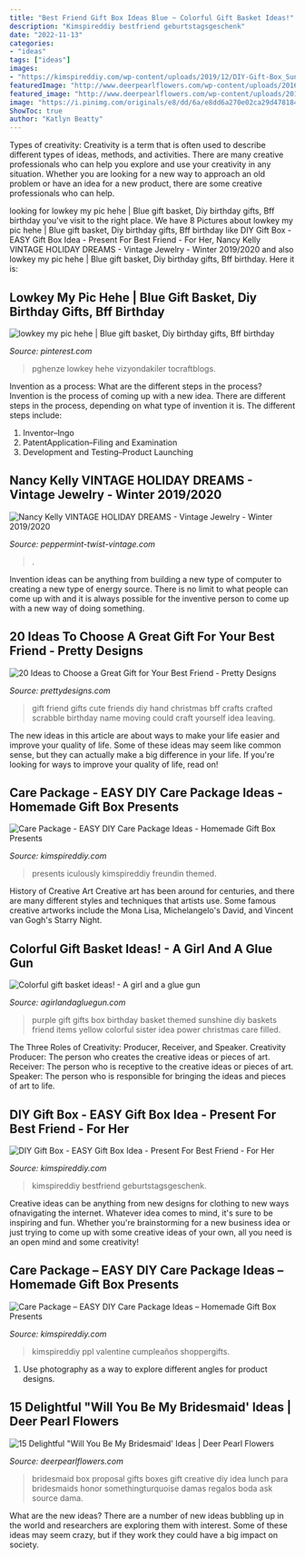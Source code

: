 ```yaml
---
title: "Best Friend Gift Box Ideas Blue ~ Colorful Gift Basket Ideas!"
description: "Kimspireddiy bestfriend geburtstagsgeschenk"
date: "2022-11-13"
categories:
- "ideas"
tags: ["ideas"]
images:
- "https://kimspireddiy.com/wp-content/uploads/2019/12/DIY-Gift-Box_Sunshine-Gift-Box-Idea.jpg"
featuredImage: "http://www.deerpearlflowers.com/wp-content/uploads/2016/08/Will-you-be-my-Bridesmaid-Ideas-12.jpg"
featured_image: "http://www.deerpearlflowers.com/wp-content/uploads/2016/08/Will-you-be-my-Bridesmaid-Ideas-12.jpg"
image: "https://i.pinimg.com/originals/e8/dd/6a/e8dd6a270e02ca29d478184e5862dcca.jpg"
ShowToc: true
author: "Katlyn Beatty"
---
```



Types of creativity:
Creativity is a term that is often used to describe different types of ideas, methods, and activities. There are many creative professionals who can help you explore and use your creativity in any situation. Whether you are looking for a new way to approach an old problem or have an idea for a new product, there are some creative professionals who can help.

	

		
looking for lowkey my pic hehe | Blue gift basket, Diy birthday gifts, Bff birthday you've visit to the right place. We have 8 Pictures about lowkey my pic hehe | Blue gift basket, Diy birthday gifts, Bff birthday like DIY Gift Box - EASY Gift Box Idea - Present For Best Friend - For Her, Nancy Kelly VINTAGE HOLIDAY DREAMS - Vintage Jewelry - Winter 2019/2020 and also lowkey my pic hehe | Blue gift basket, Diy birthday gifts, Bff birthday. Here it is:
		
    
## Lowkey My Pic Hehe | Blue Gift Basket, Diy Birthday Gifts, Bff Birthday

<img loading=lazy src="https://i.pinimg.com/originals/e8/dd/6a/e8dd6a270e02ca29d478184e5862dcca.jpg" onerror="this.onerror=null;this.src='https://tse1.mm.bing.net/th?id=OIP.SiWsFFJAquiJuKHbWQDOigHaNL&amp;pid=15.1';" alt="lowkey my pic hehe | Blue gift basket, Diy birthday gifts, Bff birthday">

_Source: pinterest.com_

>pghenze lowkey hehe vizyondakiler tocraftblogs. 

	

Invention as a process: What are the different steps in the process?
Invention is the process of coming up with a new idea. There are different steps in the process, depending on what type of invention it is. The different steps include: 
1. Inventor–Ingo 
2. PatentApplication–Filing and Examination 
3. Development and Testing–Product Launching 

    
## Nancy Kelly VINTAGE HOLIDAY DREAMS - Vintage Jewelry - Winter 2019/2020

<img loading=lazy src="http://cdn.shopify.com/s/files/1/0042/0669/0350/articles/Xmastree_1024x.jpg?v=1604287717" onerror="this.onerror=null;this.src='https://tse2.mm.bing.net/th?id=OIP.nUeDRKlxP2HFTmBPKzBXCAHaGi&amp;pid=15.1';" alt="Nancy Kelly VINTAGE HOLIDAY DREAMS - Vintage Jewelry - Winter 2019/2020">

_Source: peppermint-twist-vintage.com_

>. 

	

Invention ideas can be anything from building a new type of computer to creating a new type of energy source. There is no limit to what people can come up with and it is always possible for the inventive person to come up with a new way of doing something.

    
## 20 Ideas To Choose A Great Gift For Your Best Friend - Pretty Designs

<img loading=lazy src="http://www.prettydesigns.com/wp-content/uploads/2015/12/Hand-Crafted-Gift.jpg" onerror="this.onerror=null;this.src='https://tse3.mm.bing.net/th?id=OIP.RNdlnz5331KJ-hOjIFdF9AHaJ3&amp;pid=15.1';" alt="20 Ideas to Choose a Great Gift for Your Best Friend - Pretty Designs">

_Source: prettydesigns.com_

>gift friend gifts cute friends diy hand christmas bff crafts crafted scrabble birthday name moving could craft yourself idea leaving. 

	

The new ideas in this article are about ways to make your life easier and improve your quality of life. Some of these ideas may seem like common sense, but they can actually make a big difference in your life. If you're looking for ways to improve your quality of life, read on!

    
## Care Package - EASY DIY Care Package Ideas - Homemade Gift Box Presents

<img loading=lazy src="https://kimspireddiy.com/wp-content/uploads/2020/04/diy-care-package-red-88.jpg" onerror="this.onerror=null;this.src='https://tse1.mm.bing.net/th?id=OIP.safvaBhb-5QY3ZfOxyx41gHaNM&amp;pid=15.1';" alt="Care Package - EASY DIY Care Package Ideas - Homemade Gift Box Presents">

_Source: kimspireddiy.com_

>presents iculously kimspireddiy freundin themed. 

	

History of Creative Art
Creative art has been around for centuries, and there are many different styles and techniques that artists use. Some famous creative artworks include the Mona Lisa, Michelangelo's David, and Vincent van Gogh's Starry Night.

    
## Colorful Gift Basket Ideas! - A Girl And A Glue Gun

<img loading=lazy src="http://www.agirlandagluegun.com/wp-content/uploads/2016/01/1394c3fc9e9f496b9344db06ce7d751a.jpg" onerror="this.onerror=null;this.src='https://tse3.mm.bing.net/th?id=OIP.fA9hn_3bSJ9lKmd4mu4GvwHaJ6&amp;pid=15.1';" alt="Colorful gift basket ideas! - A girl and a glue gun">

_Source: agirlandagluegun.com_

>purple gift gifts box birthday basket themed sunshine diy baskets friend items yellow colorful sister idea power christmas care filled. 

	

The Three Roles of Creativity: Producer, Receiver, and Speaker.
Creativity Producer: The person who creates the creative ideas or pieces of art.
Receiver: The person who is receptive to the creative ideas or pieces of art. 
Speaker: The person who is responsible for bringing the ideas and pieces of art to life.

    
## DIY Gift Box - EASY Gift Box Idea - Present For Best Friend - For Her

<img loading=lazy src="https://kimspireddiy.com/wp-content/uploads/2019/12/DIY-Gift-Box_Sunshine-Gift-Box-Idea.jpg" onerror="this.onerror=null;this.src='https://tse2.mm.bing.net/th?id=OIP.3K88-SPnu6UnXKsTR0_pzwHaLH&amp;pid=15.1';" alt="DIY Gift Box - EASY Gift Box Idea - Present For Best Friend - For Her">

_Source: kimspireddiy.com_

>kimspireddiy bestfriend geburtstagsgeschenk. 

	

Creative ideas can be anything from new designs for clothing to new ways ofnavigating the internet. Whatever idea comes to mind, it's sure to be inspiring and fun. Whether you're brainstorming for a new business idea or just trying to come up with some creative ideas of your own, all you need is an open mind and some creativity!

    
## Care Package – EASY DIY Care Package Ideas – Homemade Gift Box Presents

<img loading=lazy src="https://kimspireddiy.com/wp-content/uploads/2020/08/DIY-Care-Package_DIY-Gift-Box-2.jpg" onerror="this.onerror=null;this.src='https://tse2.mm.bing.net/th?id=OIP.TG2HS52DUg4R-soocEHcOwHaLH&amp;pid=15.1';" alt="Care Package – EASY DIY Care Package Ideas – Homemade Gift Box Presents">

_Source: kimspireddiy.com_

>kimspireddiy ppl valentine cumpleaños shoppergifts. 

	

1. Use photography as a way to explore different angles for product designs.

    
## 15 Delightful &quot;Will You Be My Bridesmaid&#039; Ideas | Deer Pearl Flowers

<img loading=lazy src="http://www.deerpearlflowers.com/wp-content/uploads/2016/08/Will-you-be-my-Bridesmaid-Ideas-12.jpg" onerror="this.onerror=null;this.src='https://tse2.mm.bing.net/th?id=OIP.H1-ugpMlBG-oBvfye_q9JgHaLH&amp;pid=15.1';" alt="15 Delightful &quot;Will You Be My Bridesmaid&#039; Ideas | Deer Pearl Flowers">

_Source: deerpearlflowers.com_

>bridesmaid box proposal gifts boxes gift creative diy idea lunch para bridesmaids honor somethingturquoise damas regalos boda ask source dama. 

	

What are the new ideas?
There are a number of new ideas bubbling up in the world and researchers are exploring them with interest. Some of these ideas may seem crazy, but if they work they could have a big impact on society.

